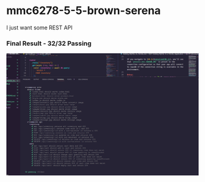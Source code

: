 # mmc6278-5-5-brown-serena

I just want some REST API

### Final Result - 32/32 Passing

![Final](./passing.png "Passing")
